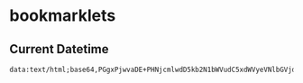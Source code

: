 # bookmarklets

## Current Datetime
```
data:text/html;base64,PGgxPjwvaDE+PHNjcmlwdD5kb2N1bWVudC5xdWVyeVNlbGVjdG9yKCdoMScpLmlubmVyVGV4dCA9IChuZXcgRGF0ZSgpKS50b0xvY2FsZVN0cmluZygnZW4tVUsnKTs8L3NjcmlwdD4K
```
